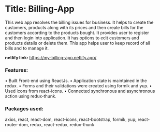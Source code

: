 # Title: Billing-App
This web app resolves the billing issues for business. It helps to create the customers, products along with its prices and then create bills for the customers according to the products bought. It provides user to register and then login into application. It has options to edit customers and products details or delete them. This app helps user to keep record of all bills and to manage it.
 
**netlify link:** https://my-billing-app.netlify.app/ 

### Features:								     
•	Built Front-end using ReactJs.
•	Application state is maintained in the redux.
•	Forms and their validations were created using formik and yup.
•	Used icons from react-icons.
•	Connected synchronous and asynchronous action using redux-thunk.

### Packages used: 
axios, react, react-dom,  react-icons, react-bootstrap, formik, yup, react-router-dom, redux, react-redux, redux-thunk
